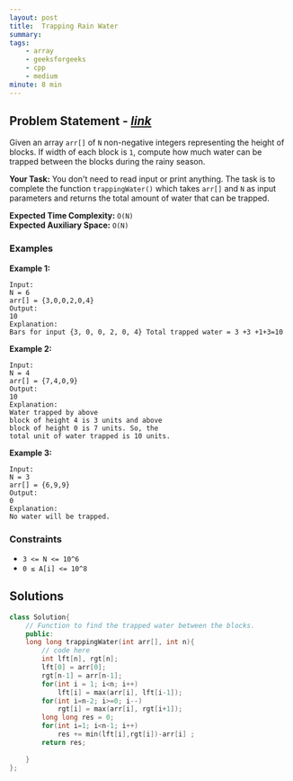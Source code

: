 ```yaml
---
layout: post
title:  Trapping Rain Water 
summary:
tags:
    - array
    - geeksforgeeks
    - cpp
    - medium
minute: 8 min
---
```


## Problem Statement - [*link*](https://practice.geeksforgeeks.org/problems/trapping-rain-water-1587115621/1/)  

Given an array `arr[]` of `N` non-negative integers representing the height of blocks. If width of each block is `1`, compute how much water can be trapped between the blocks during the rainy season. 
 
**Your Task:** 
You don't need to read input or print anything. The task is to complete the function `trappingWater()` which takes `arr[]` and `N` as input parameters and returns the total amount of water that can be trapped.

**Expected Time Complexity:** `O(N)`  
**Expected Auxiliary Space:** `O(N)`

### Examples

**Example 1:**   
```
Input:
N = 6
arr[] = {3,0,0,2,0,4}
Output:
10
Explanation: 
Bars for input {3, 0, 0, 2, 0, 4} Total trapped water = 3 +3 +1+3=10
```

**Example 2:**   
```
Input:
N = 4
arr[] = {7,4,0,9}
Output:
10
Explanation:
Water trapped by above 
block of height 4 is 3 units and above 
block of height 0 is 7 units. So, the 
total unit of water trapped is 10 units.
```

**Example 3:**   
```
Input:
N = 3
arr[] = {6,9,9}
Output:
0
Explanation:
No water will be trapped.
```

### Constraints

+ `3 <= N <= 10^6`
+ `0 ≤ A[i] <= 10^8`

## Solutions

```cpp
class Solution{
    // Function to find the trapped water between the blocks.
    public:
    long long trappingWater(int arr[], int n){
        // code here
        int lft[n], rgt[n];
        lft[0] = arr[0];
        rgt[n-1] = arr[n-1];
        for(int i = 1; i<n; i++)
            lft[i] = max(arr[i], lft[i-1]);
        for(int i=n-2; i>=0; i--)
            rgt[i] = max(arr[i], rgt[i+1]);
        long long res = 0;
        for(int i=1; i<n-1; i++)
            res += min(lft[i],rgt[i])-arr[i] ;
        return res;
        
    }
};
```

